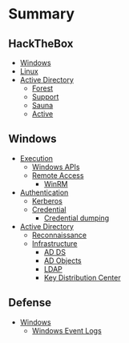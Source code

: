 # Summary

## HackTheBox
- [Windows]()
- [Linux]()
- [Active Directory]()
    - [Forest](hackthebox/ad/forest.md)
    - [Support](hackthebox/ad/support.md)
    - [Sauna](hackthebox/ad/Sauna.md)
    - [Active](hackthebox/ad/active.md)

## Windows
- [Execution]()
    - [Windows APIs](windows/internal/windows_api.md)
    - [Remote Access]()
        - [WinRM](windows/remote/winrm.md)
- [Authentication]()
    - [Kerberos](windows/authentication/kerberos.md)
    - [Credential]()
        - [Credential dumping](windows/authentication/credential/credential_dumping.md)
- [Active Directory]()
    - [Reconnaissance](windows/recon/reconnaissance.md)
    - [Infrastructure]()
        - [AD DS](windows/ad/infrastructure/adds.md)
        - [AD Objects](windows/ad/infrastructure/object.md)
        - [LDAP](windows/ad/infrastructure/ldap.md)
        - [Key Distribution Center](windows/ad/infrastructure/kdc.md)

## Defense
- [Windows]()
  - [Windows Event Logs](defense/windows/windows_event_logs.md)
